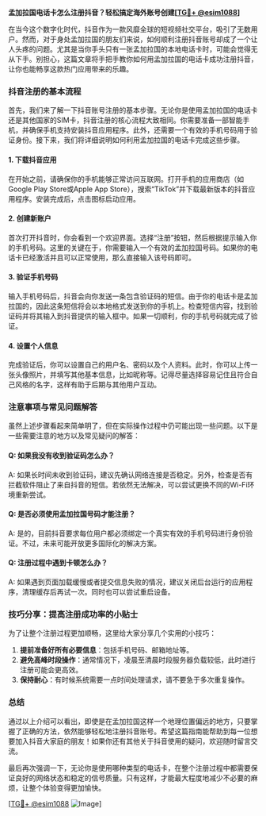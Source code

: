 **孟加拉国电话卡怎么注册抖音？轻松搞定海外账号创建[[TG💪+ @esim1088](https://t.me/s/esim1088)]**

在当今这个数字化时代，抖音作为一款风靡全球的短视频社交平台，吸引了无数用户。然而，对于身处孟加拉国的朋友们来说，如何顺利注册抖音账号却成了一个让人头疼的问题。尤其是当你手头只有一张孟加拉国的本地电话卡时，可能会觉得无从下手。别担心，这篇文章将手把手教你如何用孟加拉国的电话卡成功注册抖音，让你也能畅享这款热门应用带来的乐趣。

### 抖音注册的基本流程

首先，我们来了解一下抖音账号注册的基本步骤。无论你是使用孟加拉国的电话卡还是其他国家的SIM卡，抖音注册的核心流程大致相同。你需要准备一部智能手机，并确保手机支持安装抖音应用程序。此外，还需要一个有效的手机号码用于验证身份。接下来，我们将详细说明如何利用孟加拉国的电话卡完成这些步骤。

#### 1. 下载抖音应用

在开始之前，请确保你的手机能够正常访问互联网。打开手机的应用商店（如Google Play Store或Apple App Store），搜索“TikTok”并下载最新版本的抖音应用程序。安装完成后，点击图标启动应用。

#### 2. 创建新账户

首次打开抖音时，你会看到一个欢迎界面。选择“注册”按钮，然后根据提示输入你的手机号码。这里的关键在于，你需要输入一个有效的孟加拉国号码。如果你的电话卡已经激活并且可以正常使用，那么直接输入该号码即可。

#### 3. 验证手机号码

输入手机号码后，抖音会向你发送一条包含验证码的短信。由于你的电话卡是孟加拉国的，因此这条短信将会以本地格式发送到你的手机上。检查短信内容，找到验证码并将其输入到抖音提供的输入框中。如果一切顺利，你的手机号码就完成了验证。

#### 4. 设置个人信息

完成验证后，你可以设置自己的用户名、密码以及个人资料。此时，你可以上传一张头像照片，并填写其他基本信息，比如昵称等。记得尽量选择容易记住且符合自己风格的名字，这样有助于后期与其他用户互动。

### 注意事项与常见问题解答

虽然上述步骤看起来简单明了，但在实际操作过程中仍可能出现一些问题。以下是一些需要注意的地方以及常见疑问的解答：

#### Q: 如果我没有收到验证码怎么办？
A: 如果长时间未收到验证码，建议先确认网络连接是否稳定。另外，检查是否有拦截软件阻止了来自抖音的短信。若依然无法解决，可以尝试更换不同的Wi-Fi环境重新尝试。

#### Q: 是否必须使用孟加拉国号码才能注册？
A: 是的，目前抖音要求每位用户都必须绑定一个真实有效的手机号码进行身份验证。不过，未来可能开放更多国际化的解决方案。

#### Q: 注册过程中遇到卡顿怎么办？
A: 如果遇到页面加载缓慢或者提交信息失败的情况，建议关闭后台运行的应用程序，清理缓存后再试一次。同时也可以尝试重启设备。

### 技巧分享：提高注册成功率的小贴士

为了让整个注册过程更加顺畅，这里给大家分享几个实用的小技巧：
1. **提前准备好所有必要信息**：包括手机号码、邮箱地址等。
2. **避免高峰时段操作**：通常情况下，凌晨至清晨时段服务器负载较低，此时进行注册可能会更高效。
3. **保持耐心**：有时候系统需要一点时间处理请求，请不要急于多次重复操作。

### 总结

通过以上介绍可以看出，即使是在孟加拉国这样一个地理位置偏远的地方，只要掌握了正确的方法，依然能够轻松地注册抖音账号。希望这篇指南能帮助到每一位想要加入抖音大家庭的朋友！如果你还有其他关于抖音使用的疑问，欢迎随时留言交流。

最后再次强调一下，无论你是使用哪种类型的电话卡，在整个注册过程中都需要保证良好的网络状态和稳定的信号质量。只有这样，才能最大程度地减少不必要的麻烦，让整个体验变得更加愉快。

[[TG💪+ @esim1088](https://t.me/s/esim1088) ![Image](https://i.postimg.cc/4NQfJmqS/Snipaste-2025-05-13-00-14-12.png)]